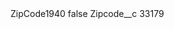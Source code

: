 <?xml version="1.0" encoding="UTF-8"?>
<CustomMetadata xmlns="http://soap.sforce.com/2006/04/metadata" xmlns:xsi="http://www.w3.org/2001/XMLSchema-instance" xmlns:xsd="http://www.w3.org/2001/XMLSchema">
    <label>ZipCode1940</label>
    <protected>false</protected>
    <values>
        <field>Zipcode__c</field>
        <value xsi:type="xsd:string">33179</value>
    </values>
</CustomMetadata>
